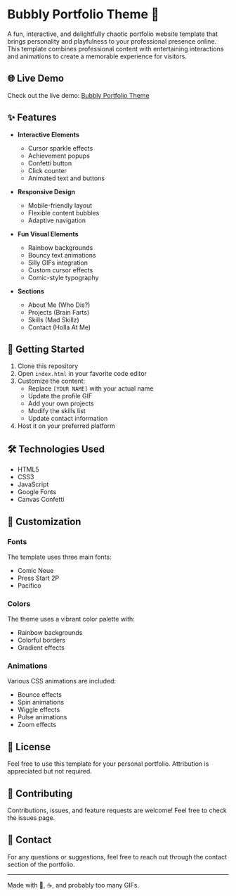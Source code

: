 # Bubbly Portfolio Theme 🎨

A fun, interactive, and delightfully chaotic portfolio website template that brings personality and playfulness to your professional presence online. This template combines professional content with entertaining interactions and animations to create a memorable experience for visitors.

## 🌐 Live Demo

Check out the live demo: [Bubbly Portfolio Theme](https://colaguevz.github.io/Sample-Portfolio--Bubbly-Theme-/)

## ✨ Features

- **Interactive Elements**
  - Cursor sparkle effects
  - Achievement popups
  - Confetti button
  - Click counter
  - Animated text and buttons

- **Responsive Design**
  - Mobile-friendly layout
  - Flexible content bubbles
  - Adaptive navigation

- **Fun Visual Elements**
  - Rainbow backgrounds
  - Bouncy text animations
  - Silly GIFs integration
  - Custom cursor effects
  - Comic-style typography

- **Sections**
  - About Me (Who Dis?)
  - Projects (Brain Farts)
  - Skills (Mad Skillz)
  - Contact (Holla At Me)

## 🚀 Getting Started

1. Clone this repository
2. Open `index.html` in your favorite code editor
3. Customize the content:
   - Replace `[YOUR NAME]` with your actual name
   - Update the profile GIF
   - Add your own projects
   - Modify the skills list
   - Update contact information
4. Host it on your preferred platform

## 🛠️ Technologies Used

- HTML5
- CSS3
- JavaScript
- Google Fonts
- Canvas Confetti

## 🎨 Customization

### Fonts
The template uses three main fonts:
- Comic Neue
- Press Start 2P
- Pacifico

### Colors
The theme uses a vibrant color palette with:
- Rainbow backgrounds
- Colorful borders
- Gradient effects

### Animations
Various CSS animations are included:
- Bounce effects
- Spin animations
- Wiggle effects
- Pulse animations
- Zoom effects

## 📝 License

Feel free to use this template for your personal portfolio. Attribution is appreciated but not required.

## 🤝 Contributing

Contributions, issues, and feature requests are welcome! Feel free to check the issues page.

## 📧 Contact

For any questions or suggestions, feel free to reach out through the contact section of the portfolio.

---

Made with 💖, ☕, and probably too many GIFs. 
